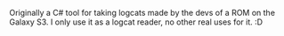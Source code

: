 Originally a C# tool for taking logcats made by the devs of a ROM on the Galaxy S3.
I only use it as a logcat reader, no other real uses for it. :D